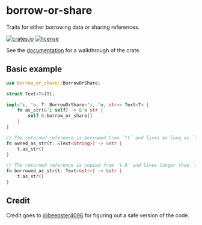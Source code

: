 # borrow-or-share

Traits for either borrowing data or sharing references.

[![crates.io](https://img.shields.io/crates/v/borrow-or-share.svg)](https://crates.io/crates/borrow-or-share)
[![license](https://img.shields.io/github/license/yescallop/borrow-or-share?color=blue)](/LICENSE)

See the [documentation](https://docs.rs/borrow-or-share) for a walkthrough of the crate.

## Basic example

```rust
use borrow_or_share::BorrowOrShare;

struct Text<T>(T);

impl<'i, 'o, T: BorrowOrShare<'i, 'o, str>> Text<T> {
    fn as_str(&'i self) -> &'o str {
        self.0.borrow_or_share()
    }
}

// The returned reference is borrowed from `*t` and lives as long as `t`.
fn owned_as_str(t: &Text<String>) -> &str {
    t.as_str()
}

// The returned reference is copied from `t.0` and lives longer than `t`.
fn borrowed_as_str(t: Text<&str>) -> &str {
    t.as_str()
}
```

## Credit

Credit goes to [@beepster4096](https://github.com/beepster4096) for figuring out a safe version of the code.
